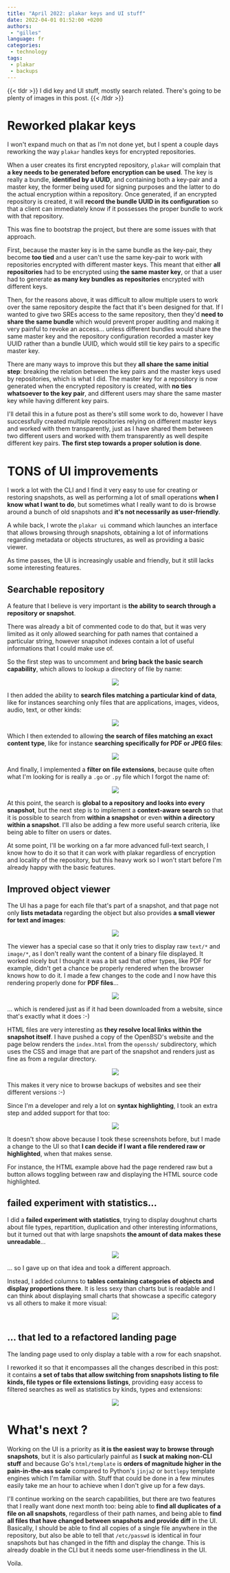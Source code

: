 ```yaml
---
title: "April 2022: plakar keys and UI stuff"
date: 2022-04-01 01:52:00 +0200
authors:
 - "gilles"
language: fr
categories:
 - technology
tags:
 - plakar
 - backups
---
```


{{< tldr >}}
I did key and UI stuff, mostly search related. There's going to be plenty of images in this post.
{{< /tldr >}}


# Reworked plakar keys

I won't expand much on that as I'm not done yet,
but I spent a couple days reworking the way `plakar` handles keys for encrypted repositories.

When a user creates its first encrypted repository,
`plakar` will complain that **a key needs to be generated before encryption can be used**.
The key is really a bundle,
**identified by a UUID**,
and containing both a key-pair and a master key,
the former being used for signing purposes and the latter to do the actual encryption within a repository.
Once generated,
if an encrypted repository is created,
it will **record the bundle UUID in its configuration** so that a client can immediately know if it possesses the proper bundle to work with that repository.

This was fine to bootstrap the project,
but there are some issues with that approach.

First,
because the master key is in the same bundle as the key-pair,
they become **too tied** and a user can't use the same key-pair to work with repositories encrypted with different master keys.
This meant that either **all repositories** had to be encrypted using **the same master key**,
or that a user had to generate **as many key bundles as repositories** encrypted with different keys.

Then,
for the reasons above,
it was difficult to allow multiple users to work over the same repository despite the fact that it's been designed for that.
If I wanted to give two SREs access to the same repository,
then they'd **need to share the same bundle** which would prevent proper auditing and making it very painful to revoke an access...
unless different bundles would share the same master key and the repository configuration recorded a master key UUID rather than a bundle UUID,
which would still tie key pairs to a specific master key.

There are many ways to improve this but they **all share the same initial step**:
breaking the relation between the key pairs and the master keys used by repositories,
which is what I did.
The master key for a repository is now generated when the encrypted repository is created,
with **no ties whatsoever to the key pair**,
and different users may share the same master key while having different key pairs.

I'll detail this in a future post as there's still some work to do,
however I have successfully created multiple repositories relying on different master keys and worked with them transparently,
just as I have shared them between two different users and worked with them transparently as well despite different key pairs.
**The first step towards a proper solution is done**.


# TONS of UI improvements

I work a lot with the CLI and I find it very easy to use for creating or restoring snapshots,
as well as performing a lot of small operations **when I know what I want to do**,
but sometimes what I really want to do is browse around a bunch of old snapshots and **it's not necessarily as user-friendly**.

A while back,
I wrote the `plakar ui` command which launches an interface that allows browsing through snapshots,
obtaining a lot of informations regarding metadata or objects structures,
as well as providing a basic viewer.

As time passes, the UI is increasingly usable and friendly, but it still lacks some interesting features.


## Searchable repository

A feature that I believe is very important is **the ability to search through a repository or snapshot**.

There was already a bit of commented code to do that,
but it was very limited as it only allowed searching for path names that contained a particular string,
however snapshot indexes contain a lot of useful informations that I could make use of.

So the first step was to uncomment and **bring back the basic search capability**,
which allows to lookup a directory of file by name:

<center>
    <img src="uucp.jpeg">
</center>


I then added the ability to **search files matching a particular kind of data**,
like for instances searching only files that are applications, images, videos, audio, text, or other kinds:

<center>
    <img src="kind.jpeg">
</center>


Which I then extended to allowing **the search of files matching an exact content type**,
like for instance **searching specifically for PDF or JPEG files**:

<center>
    <img src="mime.jpeg">
</center>


And finally,
I implemented a **filter on file extensions**,
because quite often what I'm looking for is really a `.go` or `.py` file which I forgot the name of:

<center>
    <img src="ext.jpeg">
</center>


At this point,
the search is **global to a repository and looks into every snapshot**,
but the next step is to implement a **context-aware search** so that it is possible to search from **within a snapshot** or even **within a directory within a snapshot**.
I'll also be adding a few more useful search criteria,
like being able to filter on users or dates.

At some point,
I'll be working on a far more advanced full-text search,
I know how to do it so that it can work with plakar regardless of encryption and locality of the repository,
but this heavy work so I won't start before I'm already happy with the basic features.


## Improved object viewer

The UI has a page for each file that's part of a snapshot,
and that page not only **lists metadata** regarding the object but also provides **a small viewer for text and images**:

<center>
    <img src="viewer1.jpeg">
</center>


The viewer has a special case so that it only tries to display raw `text/*` and `image/*`,
as I don't really want the content of a binary file displayed.
It worked nicely but I thought it was a bit sad that other types,
like PDF for example,
didn't get a chance be properly rendered when the browser knows how to do it.
I made a few changes to the code and I now have this rendering properly done for **PDF files**...

<center>
    <img src="viewer2.jpeg">
</center>

... which is rendered just as if it had been downloaded from a website,
since that's exactly what it does :-)

HTML files are very interesting as **they resolve local links within the snapshot itself**.
I have pushed a copy of the OpenBSD's website and the page below renders the `index.html` from the `openssh/` subdirectory,
which uses the CSS and image that are part of the snapshot and renders just as fine as from a regular directory.

<center>
    <img src="viewer4.jpeg">
</center>

This makes it very nice to browse backups of websites and see their different versions :-)


Since I'm a developer and rely a lot on **syntax highlighting**,
I took an extra step and added support for that too:

<center>
    <img src="viewer3.jpeg">
</center>

It doesn't show above because I took these screenshots before,
but I made a change to the UI so that **I can decide if I want a file rendered raw or highlighted**,
when that makes sense.

For instance,
the HTML example above had the page rendered raw but a button allows toggling between raw and displaying the HTML source code highlighted.


## failed experiment with statistics...

I did a **failed experiment with statistics**,
trying to display doughnut charts about file types, repartition, duplication and other interesting informations,
but it turned out that with large snapshots **the amount of data makes these unreadable**...

<center>
    <img src="stats.jpeg">
</center>


... so I gave up on that idea and took a different approach.

Instead,
I added columns to **tables containing categories of objects and display proportions there**.
It is less sexy than charts but is readable and I can think about displaying small charts that showcase a specific category vs all others to make it more visual:

<center>
    <img src="stats2.png">
</center>


## ... that led to a refactored landing page

The landing page used to only display a table with a row for each snapshot.

I reworked it so that it encompasses all the changes described in this post:
it contains **a set of tabs that allow switching from snapshots listing to file kinds, file types or file extensions listings**,
providing easy access to filtered searches as well as statistics by kinds, types and extensions:

<center>
    <img src="landing.png">
</center>


# What's next ?

Working on the UI is a priority as **it is the easiest way to browse through snapshots**,
but it is also particularly painful as **I suck at making non-CLI stuff** and because Go's `html/template` is **orders of magnitude higher in the pain-in-the-ass scale** compared to Python's `jinja2` or `bottlepy` template engines which I'm familiar with.
Stuff that could be done in a few minutes easily take me an hour to achieve when I don't give up for a few days.

I'll continue working on the search capabilities,
but there are two features that I really want done next month too:
being able to **find all duplicates of a file on all snapshots**,
regardless of their path names,
and being able to **find all files that have changed between snapshots and provide diff** in the UI.
Basically,
I should be able to find all copies of a single file anywhere in the repository,
but also be able to tell that `/etc/passwd` is identical in four snapshots but has changed in the fifth and display the change.
This is already doable in the CLI but it needs some user-friendliness in the UI.

Voila.

